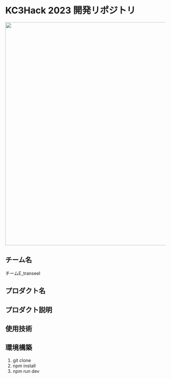# KC3Hack 2023 開発リポジトリ

<img src="https://kc3.me/cms/wp-content/uploads/2023/01/top-banner.png" width="700px">

## チーム名

<!-- チームIDとチーム名を入力 -->

チームE_transeel


## プロダクト名

<!-- プロダクト名を入力 -->


## プロダクト説明

<!-- プロダクトの説明を入力 -->


## 使用技術

<!-- 使用技術を入力 -->


## 環境構築

1. git clone
2. npm install
3. npm run dev

<!--
markdownの記法はこちらを参照してください！
https://docs.github.com/ja/get-started/writing-on-github/getting-started-with-writing-and-formatting-on-github/basic-writing-and-formatting-syntax
-->
